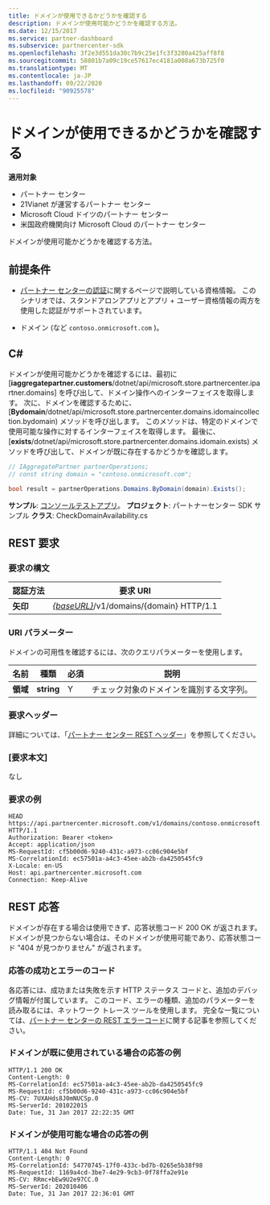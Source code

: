 ```yaml
---
title: ドメインが使用できるかどうかを確認する
description: ドメインが使用可能かどうかを確認する方法。
ms.date: 12/15/2017
ms.service: partner-dashboard
ms.subservice: partnercenter-sdk
ms.openlocfilehash: 3f2e3d551da30c7b9c25e1fc3f3280a425aff8f8
ms.sourcegitcommit: 58801b7a09c19ce57617ec4181a008a673b725f0
ms.translationtype: MT
ms.contentlocale: ja-JP
ms.lasthandoff: 09/22/2020
ms.locfileid: "90925578"
---
```

# <a name="verify-domain-availability"></a>ドメインが使用できるかどうかを確認する

**適用対象**

- パートナー センター
- 21Vianet が運営するパートナー センター
- Microsoft Cloud ドイツのパートナー センター
- 米国政府機関向け Microsoft Cloud のパートナー センター

ドメインが使用可能かどうかを確認する方法。

## <a name="prerequisites"></a>前提条件

- [パートナー センターの認証](partner-center-authentication.md)に関するページで説明している資格情報。 このシナリオでは、スタンドアロンアプリとアプリ + ユーザー資格情報の両方を使用した認証がサポートされています。

- ドメイン (など `contoso.onmicrosoft.com` )。

## <a name="c"></a>C\#

ドメインが使用可能かどうかを確認するには、最初に [**iaggregatepartner.customers**/dotnet/api/microsoft.store.partnercenter.ipartner.domains] を呼び出して、ドメイン操作へのインターフェイスを取得します。 次に、ドメインを確認するために、[**Bydomain**/dotnet/api/microsoft.store.partnercenter.domains.idomaincollection.bydomain) メソッドを呼び出します。 このメソッドは、特定のドメインで使用可能な操作に対するインターフェイスを取得します。 最後に、[**exists**/dotnet/api/microsoft.store.partnercenter.domains.idomain.exists) メソッドを呼び出して、ドメインが既に存在するかどうかを確認します。

``` csharp
// IAggregatePartner partnerOperations;
// const string domain = "contoso.onmicrosoft.com";

bool result = partnerOperations.Domains.ByDomain(domain).Exists();
```

**サンプル**: [コンソールテストアプリ](console-test-app.md)。 **プロジェクト**: パートナーセンター SDK サンプル **クラス**: CheckDomainAvailability.cs

## <a name="rest-request"></a>REST 要求

### <a name="request-syntax"></a>要求の構文

| 認証方法   | 要求 URI                                                              |
|----------|--------------------------------------------------------------------------|
| **矢印** | [*{baseURL}*](partner-center-rest-urls.md)/v1/domains/{domain} HTTP/1.1 |

### <a name="uri-parameter"></a>URI パラメーター

ドメインの可用性を確認するには、次のクエリパラメーターを使用します。

| 名前       | 種類       | 必須 | 説明                                   |
|------------|------------|----------|-----------------------------------------------|
| **領域** | **string** | Y        | チェック対象のドメインを識別する文字列。 |

### <a name="request-headers"></a>要求ヘッダー

詳細については、「[パートナー センター REST ヘッダー](headers.md)」を参照してください。

### <a name="request-body"></a>[要求本文]

なし

### <a name="request-example"></a>要求の例

```http
HEAD https://api.partnercenter.microsoft.com/v1/domains/contoso.onmicrosoft.com HTTP/1.1
Authorization: Bearer <token>
Accept: application/json
MS-RequestId: cf5b00d6-9240-431c-a973-cc06c904e5bf
MS-CorrelationId: ec57501a-a4c3-45ee-ab2b-da4250545fc9
X-Locale: en-US
Host: api.partnercenter.microsoft.com
Connection: Keep-Alive
```

## <a name="rest-response"></a>REST 応答

ドメインが存在する場合は使用できず、応答状態コード 200 OK が返されます。 ドメインが見つからない場合は、そのドメインが使用可能であり、応答状態コード "404 が見つかりません" が返されます。

### <a name="response-success-and-error-codes"></a>応答の成功とエラーのコード

各応答には、成功または失敗を示す HTTP ステータス コードと、追加のデバッグ情報が付属しています。 このコード、エラーの種類、追加のパラメーターを読み取るには、ネットワーク トレース ツールを使用します。 完全な一覧については、[パートナー センターの REST エラーコード](error-codes.md)に関する記事を参照してください。

### <a name="response-example-for-when-the-domain-is-already-in-use"></a>ドメインが既に使用されている場合の応答の例

```http
HTTP/1.1 200 OK
Content-Length: 0
MS-CorrelationId: ec57501a-a4c3-45ee-ab2b-da4250545fc9
MS-RequestId: cf5b00d6-9240-431c-a973-cc06c904e5bf
MS-CV: 7UXAHds8J0mNUCSp.0
MS-ServerId: 201022015
Date: Tue, 31 Jan 2017 22:22:35 GMT
```

### <a name="response-example-for-when-the-domain-is-available"></a>ドメインが使用可能な場合の応答の例

```http
HTTP/1.1 404 Not Found
Content-Length: 0
MS-CorrelationId: 54770745-17f0-433c-bd7b-0265e5b38f98
MS-RequestId: 1169a4cd-3be7-4e29-9cb3-0f78ffa2e91e
MS-CV: RRmc+bEw9U2e97CC.0
MS-ServerId: 202010406
Date: Tue, 31 Jan 2017 22:36:01 GMT
```

